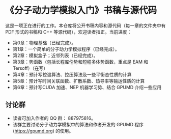 # 《分子动力学模拟入门》书稿与源代码

这是一项正在进行的工作。本仓库将公开书稿内容和源代码（每一章的文件夹中有 PDF 形式的书稿和 C++ 等源代码），欢迎读者指正。当前进度：
- 第0章：物理基础（已经完成）。
- 第1章：一个简单的分子动力学模拟程序（已经完成）。
- 第2章：模拟盒子；近邻列表（已经完成）。
- 第3章：势函数（包括长程库伦势和短程多体势函数，重点是 EAM 和 Tersoff）（在写）
- 第4章：预计写控温算法、控压算法及一些平衡态性质的计算
- 第5章：预计写时间关联函数、扩散系数、热导率等输运性质的计算
- 第6章：预计写CUDA 加速、NEP 机器学习势、结合 GPUMD 介绍一些应用

## 讨论群
* 读者可加入作者的 QQ 群： 887975816。
* 该群主要讨论分子动力学模拟中的算法和作者开发的 GPUMD 程序 (https://gpumd.org) 的使用。

